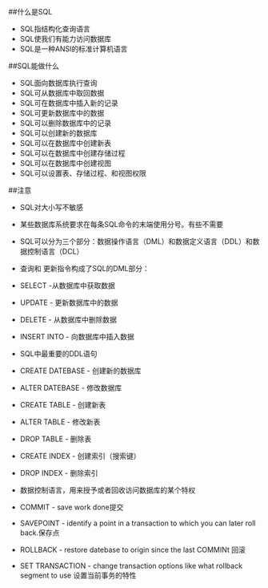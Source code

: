 ##什么是SQL
 - SQL指结构化查询语言
 - SQL使我们有能力访问数据库
 - SQL是一种ANSI的标准计算机语言

##SQL能做什么
 - SQL面向数据库执行查询
 - SQL可从数据库中取回数据
 - SQL可在数据库中插入新的记录
 - SQL可更新数据库中的数据
 - SQL可以删除数据库中的记录
 - SQL可以创建新的数据库
 - SQL可以在数据库中创建新表
 - SQL可以在数据库中创建存储过程
 - SQL可以在数据库中创建视图
 - SQL可以设置表、存储过程、和视图权限
 
##注意
 - SQL对大小写不敏感
 - 某些数据库系统要求在每条SQL命令的末端使用分号。有些不需要
 - SQL可以分为三个部分：数据操作语言（DML）和数据定义语言（DDL）和数据控制语言（DCL）
 - 查询和 更新指令构成了SQL的DML部分：
  - SELECT -从数据库中获取数据
  - UPDATE - 更新数据库中的数据
  - DELETE - 从数据库中删除数据
  - INSERT INTO - 向数据库中插入数据
  
 - SQL中最重要的DDL语句
  - CREATE DATEBASE - 创建新的数据库
  - ALTER DATEBASE - 修改数据库
  - CREATE TABLE - 创建新表
  - ALTER TABLE - 修改新表
  - DROP TABLE - 删除表
  - CREATE INDEX - 创建索引（搜索键）
  - DROP INDEX - 删除索引
 
 - 数据控制语言，用来授予或者回收访问数据库的某个特权
  - COMMIT - save work done提交
  - SAVEPOINT - identify a point in a transaction to which you can later roll back.保存点
  - ROLLBACK - restore datebase to origin since the last COMMINt  回滚
  - SET TRANSACTION - change transaction options like what rollback segment to use 设置当前事务的特性
   